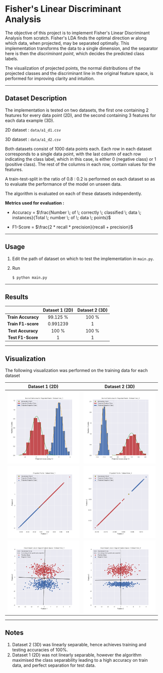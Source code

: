 # Fisher's Linear Discriminant Analysis

The objective of this project is to implement Fisher's Linear Discriminant Analysis from scratch. Fisher's LDA finds the optimal direction *w* along which data, when projected, may be separated optimally. This implementation transforms the data to a single dimension, and the separator here is then the *discriminant point*, which decides the predicted class labels.

The visualization of projected points, the normal distributions of the projected classes and the discriminant line in the original feature space, is performed for improving clarity and intuition.

---

## Dataset Description

The implementation is tested on two datasets, the first one containing 2 features for every data point (2D), and the second containing 3 features for each data example (3D).

2D dataset : `data/a1_d1.csv`

3D dataset : `data/a1_d2.csv`

Both datasets consist of 1000 data points each. Each row in each dataset corresponds to a single data point, with the last column of each row indicating the class label, which in this case, is either 0 (negative class) or 1 (positive class). The rest of the columns in each row, contain values for the features.

A train-test-split in the ratio of 0.8 : 0.2 is performed on each dataset so as to evaluate the performance of the model on unseen data.

The algorithm is evaluated on each of these datasets independently.

**Metrics used for evaluation :**

 - Accuracy = $\frac{Number \; of \; correctly \; classified \; 
 data \; instances}{Total \; number \; of \;  data \; points}$

 - F1-Score = $\frac{2 * recall * precision}{recall + precision}$

---

## Usage

1. Edit the path of dataset on which to test the implementation in `main.py`.

2. Run

   ```shell
   $ python main.py
   ```

---

## Results

||Dataset 1 (2D)|Dataset 2 (3D)|
|:---:|:---:|:--:|
|**Train Accuracy**|99.125 %|100 %|
|**Train F1-score**|0.991239|1|
|**Test Accuracy**|100 %|100 %|
|**Test F1-Score**|1|1|

---

## Visualization

The following visualization was performed on the training data for each dataset

|Dataset 1 (2D)|Dataset 2 (3D)|
|:---:|:--:|
|<img src = "lda_plots/normal_dist_plot_dataset_train_1.png">|<img src = "lda_plots/normal_dist_plot_dataset_train_2.png">|
|<img src = "lda_plots/projected_points_dataset_train_1.png">|<img src = "lda_plots/projected_points_dataset_train_2.png">|
|<img src = "lda_plots/discriminant_line_dataset_train_1.png">|<img src = "lda_plots/discriminant_line_dataset_train_2.png">|

---

## Notes

1. Dataset 2 (3D) was linearly separable, hence achieves training and testing accuracies of 100%.
2. Dataset 1 (2D) was not linearly separable, however the algorithm maximised the class separability leading to a high accuracy on train data, and perfect separation for test data. 